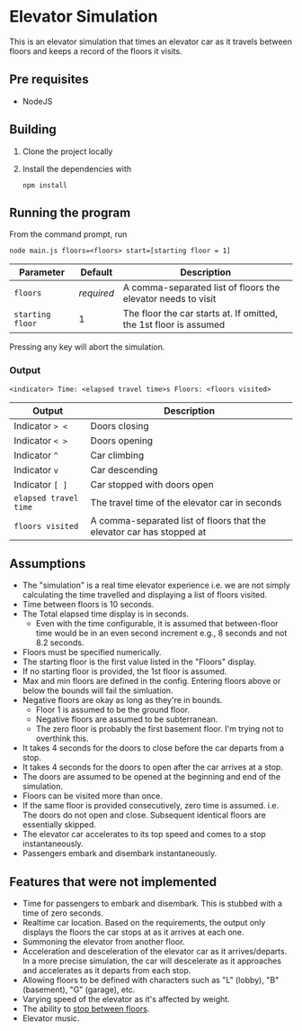 # Elevator Simulation

This is an elevator simulation that times an elevator car as it travels between floors and keeps a record of the floors it visits.

## Pre requisites

* NodeJS

## Building
1. Clone the project locally
1. Install the dependencies with

       npm install

## Running the program
From the command prompt, run

    node main.js floors=<floors> start=[starting floor = 1]

| Parameter | Default | Description |
|--------|-----------|---------|
| `floors` | *required* |  A comma-separated list of floors the elevator needs to visit |
| `starting floor` | 1 | The floor the car starts at. If omitted, the 1st floor is assumed |

Pressing any key will abort the simulation.

### Output

    <indicator> Time: <elapsed travel time>s Floors: <floors visited>

| Output | Description |
|--------|-----------|
| Indicator `> <` |  Doors closing |
| Indicator `< >` | Doors opening |
| Indicator `^` | Car climbing |
| Indicator `v` | Car descending |
| Indicator `[ ]` | Car stopped with doors open |
| `elapsed travel time` | The travel time of the elevator car in seconds |
| `floors visited` | A comma-separated list of floors that the elevator car has stopped at |

## Assumptions
- The "simulation" is a real time elevator experience i.e. we are not simply calculating the time travelled and displaying a list of floors visited.
- Time between floors is 10 seconds.
- The Total elapsed time display is in seconds.
    - Even with the time configurable, it is assumed that between-floor time would be in an even second increment e.g., 8 seconds and not 8.2 seconds.
- Floors must be specified numerically.
- The starting floor is the first value listed in the "Floors" display.
- If no starting floor is provided, the 1st floor is assumed.
- Max and min floors are defined in the config. Entering floors above or below the bounds will fail the simluation.
- Negative floors are okay as long as they're in bounds.
    - Floor 1 is assumed to be the ground floor.
    - Negative floors are assumed to be subterranean.
    - The zero floor is probably the first basement floor. I'm trying not to overthink this.
- It takes 4 seconds for the doors to close before the car departs from a stop.
- It takes 4 seconds for the doors to open after the car arrives at a stop.
- The doors are assumed to be opened at the beginning and end of the simulation.
- Floors can be visited more than once.
- If the same floor is provided consecutively, zero time is assumed. i.e. The doors do not open and close. Subsequent identical floors are essentially skipped.
- The elevator car accelerates to its top speed and comes to a stop instantaneously.
- Passengers embark and disembark instantaneously.

## Features that were not implemented
- Time for passengers to embark and disembark. This is stubbed with a time of zero seconds.
- Realtime car location. Based on the requirements, the output only displays the floors the car stops at as it arrives at each one.
- Summoning the elevator from another floor.
- Acceleration and desceleration of the elevator car as it arrives/departs. In a more precise simulation, the car will descelerate as it approaches and accelerates as it departs from each stop.
- Allowing floors to be defined with characters such as "L" (lobby), "B" (basement), "G" (garage), etc.
- Varying speed of the elevator as it's affected by weight.
- The ability to [stop between floors](https://en.wikipedia.org/wiki/Being_John_Malkovich).
- Elevator music.